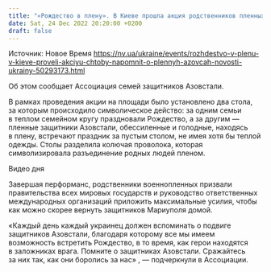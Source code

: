 ```yaml
---
title: "«Рождество в плену». В Киеве прошла акция родственников пленных «азовцев»"
date: Sat, 24 Dec 2022 20:20:00 +0200
draft: false
---
```

Источник: Новое Время https://nv.ua/ukraine/events/rozhdestvo-v-plenu-v-kieve-proveli-akciyu-chtoby-napomnit-o-plennyh-azovcah-novosti-ukrainy-50293173.html


Об этом сообщает Ассоциация семей защитников Азовстали.

В рамках проведения акции на площади было установлено два стола, за которым происходило символическое действо: за одним семьи в теплом семейном кругу праздновали Рождество, а за другим — пленные защитники Азовстали, обессиленные и голодные, находясь в плену, встречают праздник за пустым столом, не имея хотя бы теплой одежды. Столы разделила колючая проволока, которая символизировала разъединение родных людей пленом.

 Видео дня   

Завершая перформанс, родственники военнопленных призвали правительства всех мировых государств и руководство ответственных международных организаций приложить максимальные усилия, чтобы как можно скорее вернуть защитников Мариуполя домой.

«Каждый день каждый украинец должен вспоминать о подвиге защитников Азовстали, благодаря которому все мы имеем возможность встретить Рождество, в то время, как герои находятся в заложниках врага. Помните о защитниках Азовстали. Сражайтесь за них так, как они боролись за нас» , — подчеркнули в Ассоциации.
